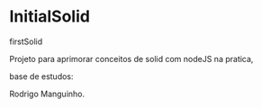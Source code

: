 # InitialSolid
firstSolid

Projeto para aprimorar conceitos de solid com nodeJS na pratica,

base de estudos:

Rodrigo Manguinho. 



